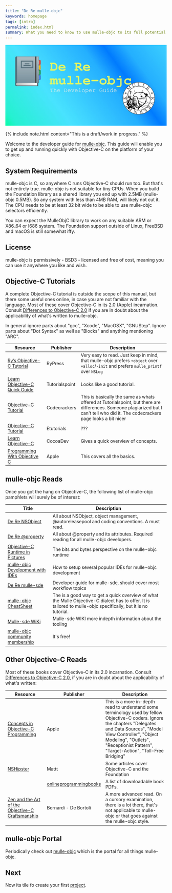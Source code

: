 ```yaml
---
title: "De Re mulle-objc"
keywords: homepage
tags: [intro]
permalink: index.html
summary: What you need to know to use mulle-objc to its full potential.
---
```


![Logo](images/dere.jpg)

{% include note.html content="This is a draft/work in progress." %}

Welcome to the developer guide for [mulle-objc](//mulle-objc.github.io). This
guide will enable you to get up and running quickly with Objective-C on the
platform of your choice.


## System Requirements

mulle-objc is C, so anywhere C runs Objective-C should run too. But that's
not entirely true. mulle-objc is not suitable for tiny CPUs. When you
build the Foundation library as a shared library you end up with 2.5MB
(mulle-objc 0.5MB). So any system with less than 4MB RAM, will likely not
cut it. The CPU needs to be at least 32 bit wide to be able to
use mulle-objc selectors efficiently.

You can expect the MulleObjC library to work on any suitable ARM or X86_64 or I686 system. The Foundation support outside of Linux, FreeBSD and macOS is still somewhat iffy.


## License

mulle-objc is permissively - BSD3 - licensed and free of cost, meaning
you can use it anywhere you like and wish.



## Objective-C Tutorials

A complete Objective-C tutorial is outside the scope of this manual, but
there some useful ones online, in case you are not familiar with the
language. Most of these cover Objective-C in its 2.0 (Apple) incarnation. Consult [Differences to Objective-C 2.0](mydoc_differences.html) if you are in doubt about the applicability of what's written to mulle-objc.

In general ignore parts about "gcc", "Xcode", "MacOSX", "GNUStep". Ignore parts about "Dot Syntax" as well as "Blocks" and anything mentioning "ARC".


|  Resource   | Publisher | Description
|---------|-----------|-----------------
| [Ry’s Objective-C Tutorial](https://fullonrager.github.io/rys-objective-c-tutorial-archive/introduction.html) | RyPress | Very easy to read. Just keep in mind, that mulle-objc prefers `+object` over `+alloc`/`-init` and prefers `mulle_printf` over `NSLog`
| [Learn Objective-C Quick Guide](https://www.tutorialspoint.com/objective_c/objective_c_quick_guide.htm) | Tutorialspoint | Looks like a good tutorial.
| [Objective-C Tutorial](https://codescracker.com/objective-c/index.htm)  |  Codecrackers | This is basically the same as whats offered at Tutorialspoint, but there are differences. Someone plagiarized but I can't tell who did it. The codecrackers page looks a bit nicer
| [Objective-C Tutorial](https://etutorials.org/Programming/Cocoa/Part+I+Introducing+Cocoa/Chapter+1.+Objective-C/) | Etutorials | ???
| [Learn Objective-C](https://www.cocoadevcentral.com/d/learn_objectivec) |  CocoaDev | Gives a quick overview of concepts.
| [Programming With Objective C](https://developer.apple.com/library/archive/documentation/Cocoa/Conceptual/ProgrammingWithObjectiveC/Introduction/Introduction.html) | Apple | This covers all the basics.

## mulle-objc Reads

Once you got the hang on Objective-C, the following list of mulle-objc
pamphlets will surely be of interest:

| Title | Description |
|-------|-------------|
| [De Re NSObject](https://www.mulle-kybernetik.com/de-re-nsobject) | All about NSObject, object management, @autoreleasepool and coding conventions. A must read. |
| [De Re @property](https://www.mulle-kybernetik.com/de-re-property/) | All about @property and its attributes. Required reading for all mulle-objc developers. |
| [Objective-C Runtime in Pictures](https://www.mulle-kybernetik.com/objc-runtime-in-pictures/) | The bits and bytes perspective on the mulle-objc runtime |
| [mulle-objc Development with IDEs](https://www.mulle-kybernetik.com/mulle-objc-ide/) | How to setup several popular IDEs for mulle-objc development |
| [De Re mulle-sde](https://www.mulle-kybernetik.com/de-re-mulle-sde/) | Developer guide for mulle-sde, should cover most workflow topics |
| [mulle-objc CheatSheet](https://github.com/mulle-objc/Objective-C-CheatSheet) | The is a good way to get a quick overview of what the Mulle Objective-C dialect has to offer. It is tailored to mulle-objc specifically, but it is no tutorial.
| [Mulle-sde WiKi](https://github.com/mulle-sde/mulle-sde/wiki) | Mulle-sde WIKI more indepth information about the tooling |
| [mulle-objc community membership](https://github.com/mulle-objc/mulle-objc.github.io/issues/1) | It's free!


## Other Objective-C Reads

Most of these books cover Objective-C in its 2.0 incarnation. Consult
[Differences to Objective-C 2.0](differences.html),
if you are in doubt about the applicability of what's written:

|  Resource   | Publisher | Description
|-------------|-----------|-----------------
| [Concepts in Objective-C Programming](https://developer.apple.com/library/archive/documentation/General/Conceptual/CocoaEncyclopedia/Introduction/Introduction.html) | Apple | This is a more in-depth read to understand some terminology used by fellow Objective-C coders. Ignore the chapters "Delegates and Data Sources", "Model View Controller", "Object Modeling", "Outlets", "Receptionist Pattern", "Target-Action", "Toll-Free Bridging"
| [NSHipster](https://nshipster.com/) | Mattt | Some articles cover Objective-C and the Foundation
| &nbsp; | [onlineprogrammingbooks](https://www.onlineprogrammingbooks.com/objective-c/) | A list of downloadable book PDFs.
| [Zen and the Art of the Objective-C Craftsmanship](https://github.com/objc-zen/objc-zen-book) | Bernardi - De Bortoli | A more advanced read. On a cursory examination, there is a lot there, that's not applicable to mulle-objc or that goes against the mulle-objc style.


## mulle-objc Portal

Periodically check out [mulle-objc](https://mulle-objc.github.io) which is the portal
for all things mulle-objc.

## Next

Now its tile fo create your first [project](mydoc_modern.html).
